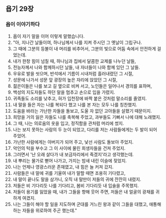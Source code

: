 ## 욥기 29장

### 욥이 이야기하다
1. 욥이 자기 말을 이어 이렇게 말했습니다.
2. "아, 지나간 날들이여, 하나님께서 나를 지켜 주시던 그 옛날이 그립구나.
3. 그 때에 그분의 등불이 내 머리를 비추어서, 그분의 빛으로 어둠 속에서 안전하게 걸었는데.
4. 내가 한창 힘이 넘칠 때, 하나님과 집에서 달콤한 교제를 나누던 날들,
5. 전능자께서 나와 함께하시던 날들, 내 자녀들이 나와 함께 있던 그 날들.
6. 우유로 발을 씻으며, 반석에서 기름이 시내처럼 흘러내렸던 그 시절,
7. 성문에 나가서 성문 앞 광장의 높은 자리에 앉았던 그 시절,
8. 젊은이들은 나를 보고 길 옆으로 비켜 서고, 노인들은 일어나서 경의를 표하며,
9. 백성의 지도자들도 하던 말을 멈추고 손으로 입을 가렸지.
10. 귀족들도 소리를 낮추고, 혀가 입천장에 바짝 붙은 것처럼 말소리를 줄였지.
11. 내 말을 들은 자는 나를 복되다 했고 나를 본 자는 모두 나를 칭찬했지.
12. 도움을 바라는 가난한 자들을 돌보고, 도울 자 없던 고아들을 살폈기 때문이지.
13. 희망을 거의 잃은 자들도 나를 축복해 주었고, 과부들도 기뻐서 나에 대해 노래했지.
14. 그 때, 나는 의로움의 옷을 입고, 정직함을 관처럼 머리에 썼지.
15. 나는 보지 못하는 사람의 두 눈이 되었고, 다리를 저는 사람들에게는 두 발이 되어 주었어.
16. 가난한 사람에게는 아버지가 되어 주고, 낯선 사람도 돌보아 주었지.
17. 악인의 턱을 부수고 그 이 사이에 물린 희생자들을 건져 주었지.
18. 그러면서 '난 오래 살다가 내 보금자리에서 죽겠지'라고 생각했는데.
19. 내 뿌리는 물가로 뻗어 나가고, 가지는 밤새 내린 이슬에 젖었지.
20. 나는 언제나 영광스러운 존재였고, 내 힘은 늘 커져 갔지.
21. 사람들은 내 말에 귀를 기울여 내가 말할 때면 조용히 기다렸고,
22. 내 말이 끝나도 말을 삼가니, 오직 내 말만이 저들의 귀에 잔잔히 내렸지.
23. 저들은 비 기다리듯 나를 기다리고, 봄비 기다리듯 내 입술을 주목했지.
24. 저들이 용기를 잃었을 때, 내가 그들을 향해 웃어 주면, 저들은 내 얼굴의 광채를 귀하게 여겼지.
25. 나는 그들이 해야 할 일을 지도하며 군대를 거느린 왕과 같이 그들을 대했고, 애통해 하는 자들을 위로하여 주곤 했는데."
